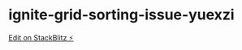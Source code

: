 # ignite-grid-sorting-issue-yuexzi

[Edit on StackBlitz ⚡️](https://stackblitz.com/edit/ignite-grid-sorting-issue-yuexzi)